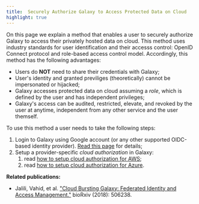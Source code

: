 ```yaml
---
title:  Securely Authorize Galaxy to Access Protected Data on Cloud
highlight: true
---
```


On this page we explain a method that enables a user to securely authorize Galaxy to access their privately 
hosted data on cloud. This method uses industry standards for user identification and their accesss control:
OpenID Connect protocol and role-based access control model. Accordingly, this method has the following 
advantages: 

* Users do **NOT** need to share their credentials with Galaxy;
* User's identity and granted previliges (theoretically) cannot be impersonated or hijacked;
* Galaxy accesses protected data on cloud assuming a *role*, which is defined by the user and has 
independent privileges;
* Galaxy's access can be audited, restricted, elevate, and revoked by the user at anytime, 
independent from any other service and the user themself.


To use this method a user needs to take the following steps: 

1. Login to Galaxy using Google account (or any other supported OIDC-based identity provider). [Read this page](/src/authnz/config/oidc/index.md) for details;
2. Setup a provider-specific _cloud authorization_ in Galaxy:
	1. read [how to setup cloud authorization for AWS](/src/authnz/cloud/aws/index.md);
	1. read [how to setup cloud authorization for Azure](/src/authnz/cloud/azure/index.md).

	
**Related publications:**
- Jalili, Vahid, et al. ["Cloud Bursting Galaxy: Federated Identity and Access Management."](https://www.biorxiv.org/content/10.1101/506238v1) bioRxiv (2018): 506238.
